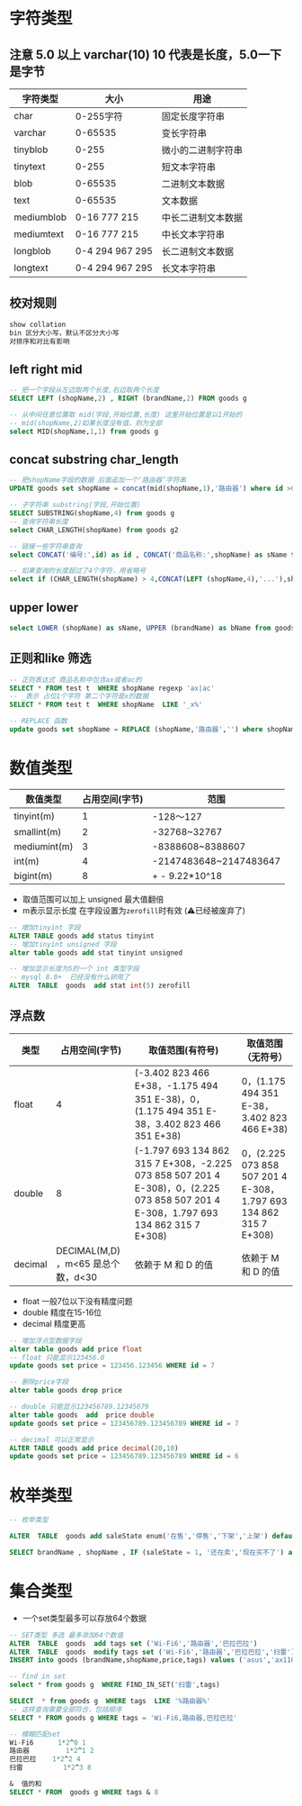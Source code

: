 # 字符类型
## 注意 5.0 以上 varchar(10) 10 代表是长度，5.0一下是字节

| 字符类型   | 大小            | 用途               |
| ---------- | --------------- | ------------------ |
| char       | 0-255字符       | 固定长度字符串     |
| varchar    | 0-65535         | 变长字符串         |
| tinyblob   | 0-255           | 微小的二进制字符串 |
| tinytext   | 0-255           | 短文本字符串       |
| blob       | 0-65535         | 二进制文本数据     |
| text       | 0-65535         | 文本数据           |
| mediumblob | 0-16 777 215    | 中长二进制文本数据 |
| mediumtext | 0-16 777 215    | 中长文本字符串     |
| longblob   | 0-4 294 967 295 | 长二进制文本数据   |
| longtext   | 0-4 294 967 295 | 长文本字符串       |



## 校对规则

```sql
show collation
bin 区分大小写，默认不区分大小写
对排序和对比有影响
```

## left right mid

```sql
-- 把一个字段从左边取两个长度,右边取两个长度
SELECT LEFT (shopName,2) , RIGHT (brandName,2) FROM goods g  

-- 从中间任意位置取 mid(字段,开始位置,长度) 这里开始位置是以1开始的
-- mid(shopName,2)如果长度没有值，则为全部
select MID(shopName,1,1) from goods g  
```

## concat substring char_length

```sql
-- 把shopName字段的数据 后面追加一个‘路由器’字符串
UPDATE goods set shopName = concat(mid(shopName,1),'路由器') where id >0

-- 子字符串 substring(字段,开始位置)
SELECT SUBSTRING(shopName,4) from goods g  
-- 查询字符串长度
select CHAR_LENGTH(shopName) from goods g2  

-- 链接一些字符串查询
select CONCAT('编号:',id) as id , CONCAT('商品名称:',shopName) as sName from goods g   

-- 如果查询的长度超过了4个字符，用省略号
select if (CHAR_LENGTH(shopName) > 4,CONCAT(LEFT (shopName,4),'...'),shopName) from goods g 
```

## upper lower

```sql
select LOWER (shopName) as sName, UPPER (brandName) as bName from goods
```





## 正则和like 筛选

```sql
-- 正则表达式 商品名称中包含ax或者ac的
SELECT * FROM test t  WHERE shopName regexp 'ax|ac'
-- _表示 占位1个字符 第二个字符是x的数据
SELECT * FROM test t  WHERE shopName  LIKE '_x%'

-- REPLACE 函数
update goods set shopName = REPLACE (shopName,'路由器','') where shopName regexp 'ax|ac' 
```



# 数值类型

| 数值类型     | 占用空间(字节) | 范围                   |
| ------------ | -------------- | ---------------------- |
| tinyint(m)   | 1              | -128～127              |
| smallint(m)  | 2              | -32768~32767           |
| mediumint(m) | 3              | -8388608~8388607       |
| int(m)       | 4              | -2147483648~2147483647 |
| bigint(m)    | 8              | + - 9.22*10^18         |

* 取值范围可以加上 unsigned 最大值翻倍
* m表示显示长度 在字段设置为`zerofill`时有效 (⚠️已经被废弃了)



```sql
-- 增加tinyint 字段
ALTER TABLE goods add status tinyint
-- 增加tinyint unsigned 字段
alter table goods add stat tinyint unsigned
```



```sql
-- 增加显示长度为5的一个 int 类型字段
-- mysql 8.0+  已经没有什么卵用了
ALTER  TABLE  goods  add stat int(5) zerofill
```



## 浮点数

| 类型    | 占用空间(字节)                     | 取值范围(有符号)                                             | 取值范围（无符号）                                           |
| ------- | ---------------------------------- | ------------------------------------------------------------ | ------------------------------------------------------------ |
| float   | 4                                  | (-3.402 823 466 E+38，-1.175 494 351 E-38)，0，(1.175 494 351 E-38，3.402 823 466 351 E+38) | 0，(1.175 494 351 E-38，3.402 823 466 E+38)                  |
| double  | 8                                  | (-1.797 693 134 862 315 7 E+308，-2.225 073 858 507 201 4 E-308)，0，(2.225 073 858 507 201 4 E-308，1.797 693 134 862 315 7 E+308) | 0，(2.225 073 858 507 201 4 E-308，1.797 693 134 862 315 7 E+308) |
| decimal | DECIMAL(M,D) ，m<65 是总个数，d<30 | 依赖于 M 和 D 的值                                           | 依赖于 M 和 D 的值                                           |

* float 一般7位以下没有精度问题
* double 精度在15-16位
* decimal 精度更高

```sql
-- 增加浮点型数据字段
alter table goods add price float 
-- float 只能显示123456.0
update goods set price = 123456.123456 WHERE id = 7

-- 删除price字段
alter table goods drop price 

-- double 只能显示123456789.12345679
alter table goods  add  price double 
update goods set price = 123456789.123456789 WHERE id = 7

-- decimal 可以正常显示
ALTER TABLE goods add price decimal(20,10)
update goods set price = 123456789.123456789 WHERE id = 6
```



# 枚举类型

```sql
-- 枚举类型

ALTER  TABLE  goods add saleState enum('在售','停售','下架','上架') default '上架'

SELECT brandName , shopName , IF (saleState = 1, '还在卖','现在买不了') as state from goods WHERE price > 50

```



# 集合类型

* 一个set类型最多可以存放64个数据

```sql
-- SET类型 多选 最多添加64个数值
ALTER  TABLE  goods  add tags set ('Wi-Fi6','路由器','巴拉巴拉')
ALTER  TABLE  goods  modify tags set ('Wi-Fi6','路由器','巴拉巴拉','扫雷')
INSERT into goods (brandName,shopName,price,tags) values ('asus','ax11000','9999','Wi-Fi6,路由器,扫雷')

-- find in set 
select * from goods g  WHERE FIND_IN_SET('扫雷',tags) 

SELECT  * from goods g  WHERE tags  LIKE '%路由器%'
-- 这样查询需要全部符合，包括顺序
SELECT * FROM goods g WHERE tags = 'Wi-Fi6,路由器,巴拉巴拉'

-- 模糊匹配set
Wi-Fi6		1*2^0 1
路由器			1*2^1 2
巴拉巴拉  	1*2^2 4
扫雷		  	1*2^3 8

&  值的和
SELECT * FROM  goods g WHERE tags & 8
```

